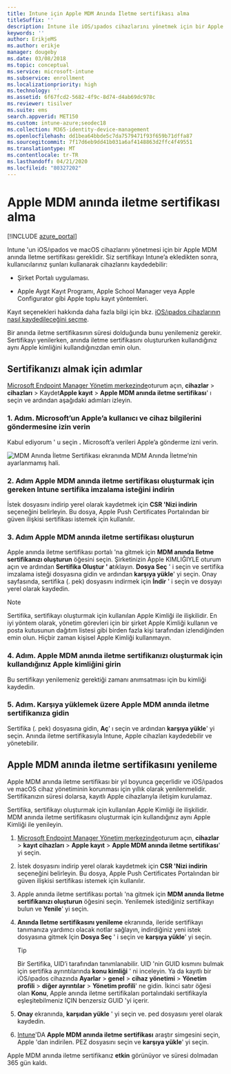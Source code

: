 ```yaml
---
title: Intune için Apple MDM Anında İletme sertifikası alma
titleSuffix: ''
description: Intune ile iOS/ıpados cihazlarını yönetmek için bir Apple MDM anında Iletme sertifikası alın.
keywords: ''
author: ErikjeMS
ms.author: erikje
manager: dougeby
ms.date: 03/08/2018
ms.topic: conceptual
ms.service: microsoft-intune
ms.subservice: enrollment
ms.localizationpriority: high
ms.technology: ''
ms.assetid: 6f67fcd2-5682-4f9c-8d74-d4ab69dc978c
ms.reviewer: tisilver
ms.suite: ems
search.appverid: MET150
ms.custom: intune-azure;seodec18
ms.collection: M365-identity-device-management
ms.openlocfilehash: dd1bea64bbde5c7da7579471f93f659b71dffa87
ms.sourcegitcommit: 7f17d6eb9dd41b031a6af4148863d2ffc4f49551
ms.translationtype: MT
ms.contentlocale: tr-TR
ms.lasthandoff: 04/21/2020
ms.locfileid: "80327202"
---
```

# <a name="get-an-apple-mdm-push-certificate"></a>Apple MDM anında iletme sertifikası alma

[!INCLUDE [azure_portal](../includes/azure_portal.md)]

Intune 'un iOS/ıpados ve macOS cihazlarını yönetmesi için bir Apple MDM anında Iletme sertifikası gereklidir. Siz sertifikayı Intune’a ekledikten sonra, kullanıcılarınız şunları kullanarak cihazlarını kaydedebilir:

- Şirket Portalı uygulaması.

- Apple Aygıt Kayıt Programı, Apple School Manager veya Apple Configurator gibi Apple toplu kayıt yöntemleri.

Kayıt seçenekleri hakkında daha fazla bilgi için bkz. [iOS/ıpados cihazlarının nasıl kaydedileceğini seçme](ios-enroll.md).

Bir anında iletme sertifikasının süresi dolduğunda bunu yenilemeniz gerekir. Sertifikayı yenilerken, anında iletme sertifikasını oluştururken kullandığınız aynı Apple kimliğini kullandığınızdan emin olun.


## <a name="steps-to-get-your-certificate"></a>Sertifikanızı almak için adımlar
[Microsoft Endpoint Manager Yönetim merkezinde](https://go.microsoft.com/fwlink/?linkid=2109431)oturum açın, **cihazlar** > **cihazları** > Kaydet**Apple kayıt** > **Apple MDM anında iletme sertifikası**' ı seçin ve ardından aşağıdaki adımları izleyin.

### <a name="step-1-grant-microsoft-permission-to-send-user-and-device-information-to-apple"></a>1. Adım. Microsoft’un Apple’a kullanıcı ve cihaz bilgilerini göndermesine izin verin
Kabul ediyorum ' u seçin **.** Microsoft’a verileri Apple’a gönderme izni verin.

![MDM Anında İletme Sertifikası ekranında MDM Anında İletme’nin ayarlanmamış hali.](./media/apple-mdm-push-certificate-get/create-mdm-push-certificate.png)

### <a name="step-2-download-the-intune-certificate-signing-request-required-to-create-an-apple-mdm-push-certificate"></a>2. Adım Apple MDM anında iletme sertifikası oluşturmak için gereken Intune sertifika imzalama isteğini indirin
İstek dosyasını indirip yerel olarak kaydetmek için **CSR 'Nizi indirin** seçeneğini belirleyin. Bu dosya, Apple Push Certificates Portalından bir güven ilişkisi sertifikası istemek için kullanılır.

### <a name="step-3-create-an-apple-mdm-push-certificate"></a>3. Adım Apple MDM anında iletme sertifikası oluşturun
Apple anında iletme sertifikası portalı 'na gitmek için **MDM anında Iletme sertifikanızı oluşturun** öğesini seçin. Şirketinizin Apple KIMLIĞIYLE oturum açın ve ardından **Sertifika Oluştur ' a**tıklayın. **Dosya Seç** ' i seçin ve sertifika imzalama isteği dosyasına gidin ve ardından **karşıya yükle**' yi seçin. Onay sayfasında, sertifika (. pek) dosyasını indirmek için **İndir** ' i seçin ve dosyayı yerel olarak kaydedin.

> [!NOTE]
> Sertifika, sertifikayı oluşturmak için kullanılan Apple Kimliği ile ilişkilidir. En iyi yöntem olarak, yönetim görevleri için bir şirket Apple Kimliği kullanın ve posta kutusunun dağıtım listesi gibi birden fazla kişi tarafından izlendiğinden emin olun. Hiçbir zaman kişisel Apple Kimliği kullanmayın.

### <a name="step-4-enter-the-apple-id-used-to-create-your-apple-mdm-push-certificate"></a>4. Adım. Apple MDM anında iletme sertifikanızı oluşturmak için kullandığınız Apple kimliğini girin
Bu sertifikayı yenilemeniz gerektiği zamanı anımsatması için bu kimliği kaydedin.

### <a name="step-5-browse-to-your-apple-mdm-push-certificate-to-upload"></a>5. Adım. Karşıya yüklemek üzere Apple MDM anında iletme sertifikanıza gidin
Sertifika (. pek) dosyasına gidin, **Aç**' ı seçin ve ardından **karşıya yükle**' yi seçin. Anında iletme sertifikasıyla Intune, Apple cihazları kaydedebilir ve yönetebilir.

## <a name="renew-apple-mdm-push-certificate"></a>Apple MDM anında iletme sertifikasını yenileme
Apple MDM anında iletme sertifikası bir yıl boyunca geçerlidir ve iOS/ıpados ve macOS cihaz yönetiminin korunması için yıllık olarak yenilenmelidir. Sertifikanızın süresi dolarsa, kayıtlı Apple cihazlarıyla iletişim kurulamaz.

Sertifika, sertifikayı oluşturmak için kullanılan Apple Kimliği ile ilişkilidir. MDM anında iletme sertifikasını oluşturmak için kullandığınız aynı Apple Kimliği ile yenileyin.

1. [Microsoft Endpoint Manager Yönetim merkezinde](https://go.microsoft.com/fwlink/?linkid=2109431)oturum açın, **cihazlar** > **kayıt cihazları** > **Apple kayıt** > **Apple MDM anında iletme sertifikası**' yi seçin.
2. İstek dosyasını indirip yerel olarak kaydetmek için **CSR 'Nizi indirin** seçeneğini belirleyin. Bu dosya, Apple Push Certificates Portalından bir güven ilişkisi sertifikası istemek için kullanılır.
3. Apple anında iletme sertifikası portalı 'na gitmek için **MDM anında Iletme sertifikanızı oluşturun** öğesini seçin. Yenilemek istediğiniz sertifikayı bulun ve **Yenile**' yi seçin.
4. **Anında Iletme sertifikasını yenileme** ekranında, ileride sertifikayı tanımanıza yardımcı olacak notlar sağlayın, indirdiğiniz yeni istek dosyasına gitmek Için **Dosya Seç** ' i seçin ve **karşıya yükle**' yi seçin.
   > [!TIP]
   > Bir Sertifika, UID’i tarafından tanımlanabilir. UID 'nin GUID kısmını bulmak için sertifika ayrıntılarında **konu kimliği** ' ni inceleyin. Ya da kayıtlı bir iOS/ıpados cihazında **Ayarlar** > **genel** > **cihaz** **yönetimi** > **Yönetim profili** > **diğer ayrıntılar** > **Yönetim profili**' ne gidin. İkinci satır öğesi olan **Konu**, Apple anında iletme sertifikaları portalındaki sertifikayla eşleşitebilmeniz IÇIN benzersiz GUID 'yi içerir.
 
6. **Onay** ekranında, **karşıdan yükle** ' yi seçin ve. ped dosyasını yerel olarak kaydedin.
7. [Intune](https://go.microsoft.com/fwlink/?linkid=2090973)'DA **Apple MDM anında iletme sertifikası** araştır simgesini seçin, Apple 'dan indirilen. PEZ dosyasını seçin ve **karşıya yükle**' yi seçin.

Apple MDM anında iletme sertifikanız **etkin** görünüyor ve süresi dolmadan 365 gün kaldı.
